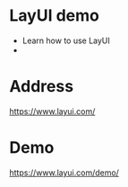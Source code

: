 # LayUI demo
* Learn how to use LayUI
* 

# Address
https://www.layui.com/

# Demo
https://www.layui.com/demo/

